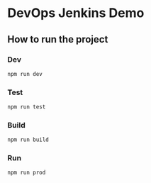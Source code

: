 # DevOps Jenkins Demo

## How to run the project

### Dev

```sh
npm run dev
```

### Test

```sh
npm run test
```

### Build

```sh
npm run build
```

### Run

```sh
npm run prod
```
